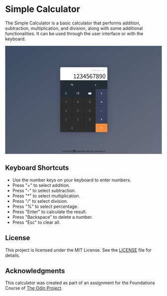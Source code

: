 # Simple Calculator

The Simple Calculator is a basic calculator that performs addition, subtraction, multiplication, and division, along with some additional functionalities. It can be used through the user interface or with the keyboard.

![Screenshot](./images/capture.png "Screenshot")

## Keyboard Shortcuts

- Use the number keys on your keyboard to enter numbers.
- Press "+" to select addition.
- Press "-" to select subtraction.
- Press "*" to select multiplication.
- Press "/" to select division.
- Press "%" to select percentage.
- Press "Enter" to calculate the result.
- Press "Backspace" to delete a number.
- Press "Esc" to clear all.

## License

This project is licensed under the MIT License. See the [LICENSE](./LICENSE) file for details.

## Acknowledgments

This calculator was created as part of an assignment for the Foundations Course of [The Odin Project](https://www.theodinproject.com).